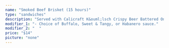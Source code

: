 ```yaml
---
name: "Smoked Beef Brisket (15 hours)"
type: "sandwiches"
description: "Served with Calicraft K&ouml;lsch Crispy Beer Battered Onion Strips."
modifier_1: "- Choice of Buffalo, Sweet & Tangy, or Habanero sauce."
modifier_2: "  "
price: "$14"
picture: "none"
---
```

